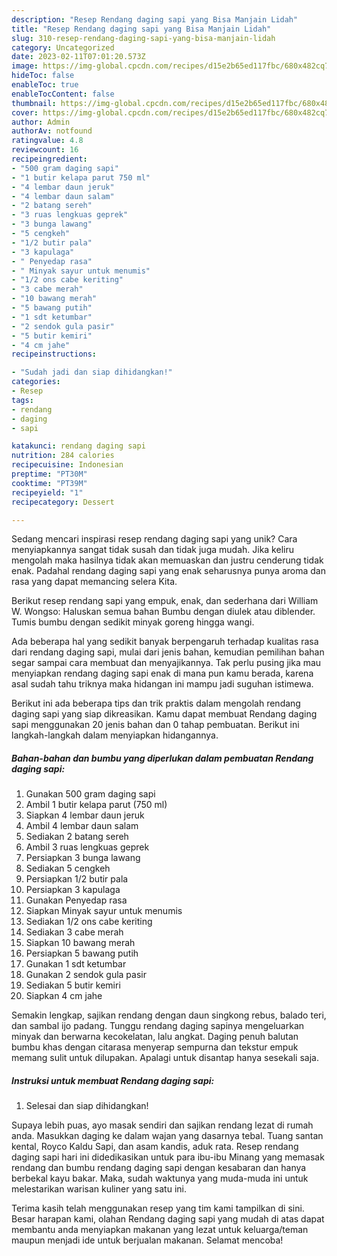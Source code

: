 ```yaml
---
description: "Resep Rendang daging sapi yang Bisa Manjain Lidah"
title: "Resep Rendang daging sapi yang Bisa Manjain Lidah"
slug: 310-resep-rendang-daging-sapi-yang-bisa-manjain-lidah
category: Uncategorized
date: 2023-02-11T07:01:20.573Z
image: https://img-global.cpcdn.com/recipes/d15e2b65ed117fbc/680x482cq70/rendang-daging-sapi-foto-resep-utama.jpg
hideToc: false
enableToc: true
enableTocContent: false
thumbnail: https://img-global.cpcdn.com/recipes/d15e2b65ed117fbc/680x482cq70/rendang-daging-sapi-foto-resep-utama.jpg
cover: https://img-global.cpcdn.com/recipes/d15e2b65ed117fbc/680x482cq70/rendang-daging-sapi-foto-resep-utama.jpg
author: Admin
authorAv: notfound
ratingvalue: 4.8
reviewcount: 16
recipeingredient:
- "500 gram daging sapi"
- "1 butir kelapa parut 750 ml"
- "4 lembar daun jeruk"
- "4 lembar daun salam"
- "2 batang sereh"
- "3 ruas lengkuas geprek"
- "3 bunga lawang"
- "5 cengkeh"
- "1/2 butir pala"
- "3 kapulaga"
- " Penyedap rasa"
- " Minyak sayur untuk menumis"
- "1/2 ons cabe keriting"
- "3 cabe merah"
- "10 bawang merah"
- "5 bawang putih"
- "1 sdt ketumbar"
- "2 sendok gula pasir"
- "5 butir kemiri"
- "4 cm jahe"
recipeinstructions:

- "Sudah jadi dan siap dihidangkan!"
categories:
- Resep
tags:
- rendang
- daging
- sapi

katakunci: rendang daging sapi 
nutrition: 284 calories
recipecuisine: Indonesian
preptime: "PT30M"
cooktime: "PT39M"
recipeyield: "1"
recipecategory: Dessert

---
```





Sedang mencari inspirasi resep rendang daging sapi yang unik? Cara menyiapkannya sangat tidak susah dan tidak juga mudah. Jika keliru mengolah maka hasilnya tidak akan memuaskan dan justru cenderung tidak enak. Padahal rendang daging sapi yang enak seharusnya punya aroma dan rasa yang dapat memancing selera Kita.





Berikut resep rendang sapi yang empuk, enak, dan sederhana dari William W. Wongso: Haluskan semua bahan Bumbu dengan diulek atau diblender. Tumis bumbu dengan sedikit minyak goreng hingga wangi.

Ada beberapa hal yang sedikit banyak berpengaruh terhadap kualitas rasa dari rendang daging sapi, mulai dari jenis bahan, kemudian pemilihan bahan segar sampai cara membuat dan menyajikannya. Tak perlu pusing jika mau menyiapkan rendang daging sapi enak di mana pun kamu berada, karena asal sudah tahu triknya maka hidangan ini mampu jadi suguhan istimewa.






Berikut ini ada beberapa tips dan trik praktis dalam mengolah rendang daging sapi yang siap dikreasikan. Kamu dapat membuat Rendang daging sapi menggunakan 20 jenis bahan dan 0 tahap pembuatan. Berikut ini langkah-langkah dalam menyiapkan hidangannya.

<!--inarticleads1-->

##### Bahan-bahan dan bumbu yang diperlukan dalam pembuatan Rendang daging sapi:

1. Gunakan 500 gram daging sapi
1. Ambil 1 butir kelapa parut (750 ml)
1. Siapkan 4 lembar daun jeruk
1. Ambil 4 lembar daun salam
1. Sediakan 2 batang sereh
1. Ambil 3 ruas lengkuas geprek
1. Persiapkan 3 bunga lawang
1. Sediakan 5 cengkeh
1. Persiapkan 1/2 butir pala
1. Persiapkan 3 kapulaga
1. Gunakan  Penyedap rasa
1. Siapkan  Minyak sayur untuk menumis
1. Sediakan 1/2 ons cabe keriting
1. Sediakan 3 cabe merah
1. Siapkan 10 bawang merah
1. Persiapkan 5 bawang putih
1. Gunakan 1 sdt ketumbar
1. Gunakan 2 sendok gula pasir
1. Sediakan 5 butir kemiri
1. Siapkan 4 cm jahe


Semakin lengkap, sajikan rendang dengan daun singkong rebus, balado teri, dan sambal ijo padang. Tunggu rendang daging sapinya mengeluarkan minyak dan berwarna kecokelatan, lalu angkat. Daging penuh balutan bumbu khas dengan citarasa menyerap sempurna dan tekstur empuk memang sulit untuk dilupakan. Apalagi untuk disantap hanya sesekali saja. 

<!--inarticleads2-->

##### Instruksi untuk membuat Rendang daging sapi:


1. Selesai dan siap dihidangkan!

Supaya lebih puas, ayo masak sendiri dan sajikan rendang lezat di rumah anda. Masukkan daging ke dalam wajan yang dasarnya tebal. Tuang santan kental, Royco Kaldu Sapi, dan asam kandis, aduk rata. Resep rendang daging sapi hari ini didedikasikan untuk para ibu-ibu Minang yang memasak rendang dan bumbu rendang daging sapi dengan kesabaran dan hanya berbekal kayu bakar. Maka, sudah waktunya yang muda-muda ini untuk melestarikan warisan kuliner yang satu ini. 

Terima kasih telah menggunakan resep yang tim kami tampilkan di sini. Besar harapan kami, olahan Rendang daging sapi yang mudah di atas dapat membantu anda menyiapkan makanan yang lezat untuk keluarga/teman maupun menjadi ide untuk berjualan makanan. Selamat mencoba!
